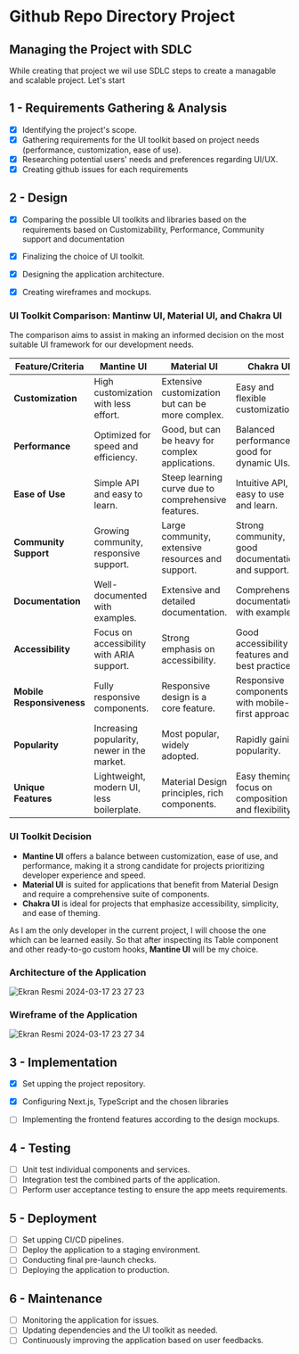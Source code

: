 # Github Repo Directory Project

## Managing the Project with SDLC

While creating that project we wil use SDLC steps to create a managable and scalable project. Let's start

## 1 - Requirements Gathering & Analysis

- [x] Identifying the project's scope.
- [x] Gathering requirements for the UI toolkit based on project needs (performance, customization, ease of use).
- [x] Researching potential users' needs and preferences regarding UI/UX.
- [x] Creating github issues for each requirements

## 2 - Design

- [x] Comparing the possible UI toolkits and libraries based on the requirements based on Customizability, Performance, Community support and documentation
- [x] Finalizing the choice of UI toolkit.
- [x] Designing the application architecture.
- [x] Creating wireframes and mockups.


### UI Toolkit Comparison: Mantinw UI, Material UI, and Chakra UI

The comparison aims to assist in making an informed decision on the most suitable UI framework for our development needs.

| Feature/Criteria          | Mantine UI                                  | Material UI                                         | Chakra UI                                           |
| ------------------------- | ------------------------------------------- | --------------------------------------------------- | --------------------------------------------------- |
| **Customization**         | High customization with less effort.        | Extensive customization but can be more complex.    | Easy and flexible customization.                    |
| **Performance**           | Optimized for speed and efficiency.         | Good, but can be heavy for complex applications.    | Balanced performance, good for dynamic UIs.         |
| **Ease of Use**           | Simple API and easy to learn.               | Steep learning curve due to comprehensive features. | Intuitive API, easy to use and learn.               |
| **Community Support**     | Growing community, responsive support.      | Large community, extensive resources and support.   | Strong community, good documentation and support.   |
| **Documentation**         | Well-documented with examples.              | Extensive and detailed documentation.               | Comprehensive documentation with examples.          |
| **Accessibility**         | Focus on accessibility with ARIA support.   | Strong emphasis on accessibility.                   | Good accessibility features and best practices.     |
| **Mobile Responsiveness** | Fully responsive components.                | Responsive design is a core feature.                | Responsive components with mobile-first approach.   |
| **Popularity**            | Increasing popularity, newer in the market. | Most popular, widely adopted.                       | Rapidly gaining popularity.                         |
| **Unique Features**       | Lightweight, modern UI, less boilerplate.   | Material Design principles, rich components.        | Easy theming, focus on composition and flexibility. |


### UI Toolkit Decision

- **Mantine UI** offers a balance between customization, ease of use, and performance, making it a strong candidate for projects prioritizing developer experience and speed.
- **Material UI** is suited for applications that benefit from Material Design and require a comprehensive suite of components.
- **Chakra UI** is ideal for projects that emphasize accessibility, simplicity, and ease of theming.

As I am the only developer in the current project, I will choose the one which can be learned easily. So that after inspecting its Table component and other ready-to-go custom hooks, **Mantine UI** will be my choice.


### Architecture of the Application
![Ekran Resmi 2024-03-17 23 27 23](https://github.com/alimuratumutlu/intenseye-task/assets/6642361/091e3395-b4b8-4107-baf6-89e4c794f5f4)


### Wireframe of the Application
![Ekran Resmi 2024-03-17 23 27 34](https://github.com/alimuratumutlu/intenseye-task/assets/6642361/343ebb26-2b61-471d-8bbe-c091be6007f4)


## 3 - Implementation

- [x] Set upping the project repository.
- [x] Configuring Next.js, TypeScript and the chosen libraries
- [ ] Implementing the frontend features according to the design mockups.


## 4 - Testing

- [ ] Unit test individual components and services.
- [ ] Integration test the combined parts of the application.
- [ ] Perform user acceptance testing to ensure the app meets requirements.

## 5 - Deployment

- [ ] Set upping CI/CD pipelines.
- [ ] Deploy the application to a staging environment.
- [ ] Conducting final pre-launch checks.
- [ ] Deploying the application to production.

## 6 - Maintenance

- [ ] Monitoring the application for issues.
- [ ] Updating dependencies and the UI toolkit as needed.
- [ ] Continuously improving the application based on user feedbacks.

